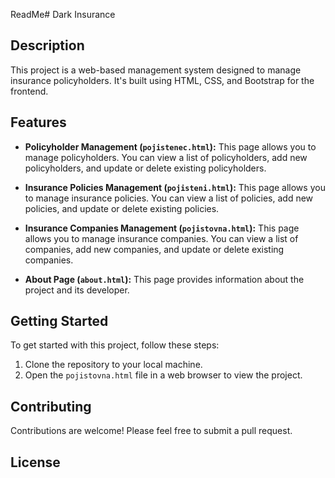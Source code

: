 ReadMe# Dark Insurance

## Description

This project is a web-based management system designed to manage insurance policyholders. It's built using HTML, CSS, and Bootstrap for the frontend.

## Features

- **Policyholder Management (`pojistenec.html`):** This page allows you to manage policyholders. You can view a list of policyholders, add new policyholders, and update or delete existing policyholders.

- **Insurance Policies Management (`pojisteni.html`):** This page allows you to manage insurance policies. You can view a list of policies, add new policies, and update or delete existing policies.

- **Insurance Companies Management (`pojistovna.html`):** This page allows you to manage insurance companies. You can view a list of companies, add new companies, and update or delete existing companies.

- **About Page (`about.html`):** This page provides information about the project and its developer.

## Getting Started

To get started with this project, follow these steps:

1. Clone the repository to your local machine.
2. Open the `pojistovna.html` file in a web browser to view the project.

## Contributing

Contributions are welcome! Please feel free to submit a pull request.

## License

